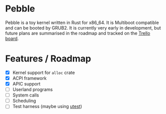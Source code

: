 # Pebble
Pebble is a toy kernel written in Rust for x86_64. It is Multiboot compatible and can be booted by GRUB2.
It is currently very early in development, but future plans are summarised in the roadmap and tracked on the [Trello board](https://trello.com/b/ouyF5ARK/os).

# Features / Roadmap
- [x] Kernel support for `alloc` crate
- [x] ACPI framework
- [x] APIC support
- [ ] Userland programs
- [ ] System calls
- [ ] Scheduling
- [ ] Test harness (maybe using [utest](https://github.com/japaric/utest))

